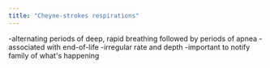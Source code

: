 ```yaml
---
title: "Cheyne-strokes respirations"
---
```

-alternating periods of deep, rapid breathing followed by periods of apnea
-associated with end-of-life
-irregular rate and depth
-important to notify family of what's happening

